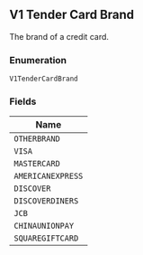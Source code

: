 ## V1 Tender Card Brand

The brand of a credit card.

### Enumeration

`V1TenderCardBrand`

### Fields

| Name |
|  --- |
| `OTHERBRAND` |
| `VISA` |
| `MASTERCARD` |
| `AMERICANEXPRESS` |
| `DISCOVER` |
| `DISCOVERDINERS` |
| `JCB` |
| `CHINAUNIONPAY` |
| `SQUAREGIFTCARD` |

